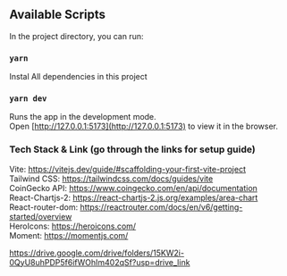
## Available Scripts

In the project directory, you can run:

### `yarn`

Instal All dependencies in this project

### `yarn dev`

Runs the app in the development mode.<br />
Open [http://127.0.0.1:5173](http://127.0.0.1:5173) to view it in the browser.

### Tech Stack & Link (go through the links for setup guide)

Vite: https://vitejs.dev/guide/#scaffolding-your-first-vite-project <br />
Tailwind CSS: https://tailwindcss.com/docs/guides/vite <br />
CoinGecko API: https://www.coingecko.com/en/api/documentation <br />
React-Chartjs-2: https://react-chartjs-2.js.org/examples/area-chart <br />
React-router-dom: https://reactrouter.com/docs/en/v6/getting-started/overview <br />
HeroIcons: https://heroicons.com/ <br />
Moment: https://momentjs.com/ <br />

https://drive.google.com/drive/folders/15KW2i-0QyU8uhPDP5f6ifWOhIm402qSf?usp=drive_link  <br />
